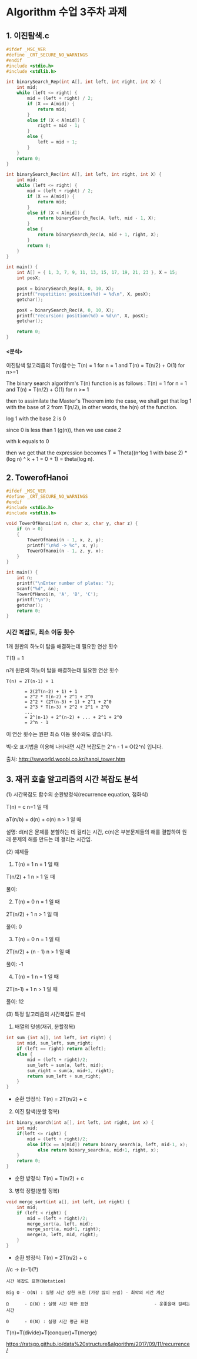 # Algorithm 수업 3주차 과제

## 1. 이진탐색.c

```c
#ifdef _MSC_VER
#define _CRT_SECURE_NO_WARNINGS
#endif
#include <stdio.h>
#include <stdlib.h>

int binarySearch_Rep(int A[], int left, int right, int X) {
	int mid;
	while (left <= right) {
		mid = (left + right) / 2;
		if (X == A[mid]) {
			return mid;
		}
		else if (X < A[mid]) {
			right = mid - 1;
		}
		else {
			left = mid + 1;
		}
	}
	return 0;
}

int binarySearch_Rec(int A[], int left, int right, int X) {
	int mid;
	while (left <= right) {
		mid = (left + right) / 2;
		if (X == A[mid]) {
			return mid;
		}
		else if (X < A[mid]) {
			return binarySearch_Rec(A, left, mid - 1, X);
		}
		else {
			return binarySearch_Rec(A, mid + 1, right, X);
		}
		return 0;
	}
}

int main() {
	int A[] = { 1, 3, 7, 9, 11, 13, 15, 17, 19, 21, 23 }, X = 15;
	int posX;

	posX = binarySearch_Rep(A, 0, 10, X);
	printf("repetition: position(%d) = %d\n", X, posX);
	getchar();

	posX = binarySearch_Rec(A, 0, 10, X);
	printf("recursion: position(%d) = %d\n", X, posX);
	getchar();

	return 0;
}
```
#### <분석>

이진탐색 알고리즘의 T(n)함수는 T(n) = 1 for n = 1 and T(n) = T(n/2) + O(1) for n>=1

The binary search algorithm's T(n) function is as follows : T(n) = 1 for n = 1 and T(n) = T(n/2) + O(1) for n >= 1

then to assimilate the Master's Theorem into the case, we shall get that log 1 with the base of 2 from T(n/2), in other words, the h(n) of the function.

log 1 with the base 2 is 0

since 0 is less than 1 (g(n)), then we use case 2

with k equals to 0

then we get that the expression becomes T = Theta((n^log 1 with base 2) * (log n) ^ k + 1 = 0 + 1) = theta(log n).

## 2. TowerofHanoi
```c
#ifdef _MSC_VER
#define _CRT_SECURE_NO_WARNINGS
#endif
#include <stdio.h>
#include <stdlib.h>

void TowerOfHanoi(int n, char x, char y, char z) {
	if (n > 0)
	{
		TowerOfHanoi(n - 1, x, z, y);
		printf("\n%d -> %c", x, y);
		TowerOfHanoi(n - 1, z, y, x);
	}
}

int main() {
	int n;
	printf("\nEnter number of plates: ");
	scanf("%d", &n);
	TowerOfHanoi(n, 'A', 'B', 'C');
	printf("\n");
	getchar();
	return 0;
}
```
### 시간 복잡도, 최소 이동 횟수

1개 원판의 하노이 탑을 해결하는데 필요한 연산 횟수

T(1) = 1


n개 원판의 하노이 탑을 해결하는데 필요한 연산 횟수
```
T(n) = 2T(n-1) + 1

       = 2(2T(n-2) + 1) + 1
       = 2^2 * T(n-2) + 2^1 + 2^0
       = 2^2 * (2T(n-3) + 1) + 2^1 + 2^0
       = 2^3 * T(n-3) + 2^2 + 2^1 + 2^0
       ...
       = 2^(n-1) + 2^(n-2) + ... + 2^1 + 2^0
       = 2^n - 1
```
이 연산 횟수는 원판 최소 이동 횟수와도 같습니다.

빅-오 표기법을 이용해 나타내면 시간 복잡도는 2^n - 1 = O(2^n) 입니다.

출처: http://swworld.woobi.co.kr/hanoi_tower.htm

## 3. 재귀 호출 알고리즘의 시간 복잡도 분석

(1) 시간복잡도 함수의 순환방정식(recurrence equation, 점화식)

T(n) = c	n=1 일 때

aT(n/b) + d(n) + c(n)	n > 1 일 때

설명: d(n)은 문제를 분할하는 데 걸리는 시간, c(n)은 부분문제들의 해를 결합하여 원래 문제의 해를 만드는 데 걸리는 시간임.

(2) 예제들

1. T(n) = 1 		n = 1 일 때

T(n/2) + 1 		n > 1 일 때

풀이: 

2. T(n) = 0		n = 1 일 때

2T(n/2) + 1		n > 1 일 때

풀이: 0

3. T(n) = 0		n = 1 일 때

2T(n/2) + (n - 1) 	n > 1 일 때

풀이: -1

4. T(n) = 1		n = 1 일 때

2T(n-1) + 1		n > 1 일 때

풀이: 12

(3) 특정 알고리즘의 시간복잡도 분석

1. 배열의 덧셈(재귀, 분할정복)

```c
int sum {int a[], int left, int right) {
	int mid, sum_left, sum_right;
	if (left == right) return a[left];
	else {
		mid = (left + right)/2;
		sum_left = sum(a, left, mid);
		sum_right = sum(a, mid+1, right);
		return sum_left + sum_right;
	}
}
```

* 순환 방정식: T(n) = 2T(n/2) + c

2. 이진 탐색(분할 정복)

```c
int binary_search(int a[], int left, int right, int x) {
	int mid;
	if(left <= right) {
		mid = (left + right)/2;
		else if(x == a[mid]) return binary_search(a, left, mid-1, x);
			else return binary_search(a, mid+1, right, x);
	}
	return 0;
}
```

* 순환 방정식: T(n) = T(n/2) + c


3. 병학 정렬(분할 정복)

```c
void merge_sort(int a[], int left, int right) {
	int mid;
	if (left < right) {
		mid = (left + right)/2;
		merge_sort(a, left, mid);
		merge_sort(a, mid+1, right);
		merge(a, left, mid, right);
	}
}
```

* 순환 방정식: T(n) = 2T(n/2) + c	

//c -> (n-1)(?)

```
시간 복잡도 표현(Notation)

Big O - O(N) : 실행 시간 상한 표현 (가장 많이 쓰임) - 최악의 시간 계산 

Ω      - Ω(N) : 실행 시간 하한 표현                         - 운좋을때 걸리는시간

Θ      - Θ(N) : 실행 시간 평균 표현

```

T(n)=T(divide)+T(conquer)+T(merge)

https://ratsgo.github.io/data%20structure&algorithm/2017/09/11/recurrence/
